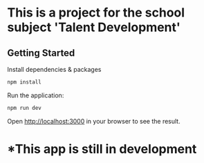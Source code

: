 # This is a project for the school subject 'Talent Development'

## Getting Started

Install dependencies & packages
```bash
npm install 

```

Run the application:
```bash
npm run dev

```

Open [http://localhost:3000](http://localhost:3000) in your browser to see the result.

# *This app is still in development
